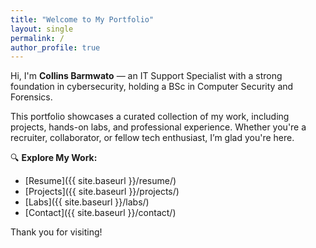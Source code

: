 ```yaml
---
title: "Welcome to My Portfolio"
layout: single
permalink: /
author_profile: true
---
```




Hi, I'm **Collins Barmwato** — an IT Support Specialist with a strong foundation in cybersecurity, holding a BSc in Computer Security and Forensics.

This portfolio showcases a curated collection of my work, including projects, hands-on labs, and professional experience. Whether you're a recruiter, collaborator, or fellow tech enthusiast, I’m glad you're here.

🔍 **Explore My Work:**

- [Resume]({{ site.baseurl }}/resume/)
- [Projects]({{ site.baseurl }}/projects/)
- [Labs]({{ site.baseurl }}/labs/)
- [Contact]({{ site.baseurl }}/contact/)

Thank you for visiting!

